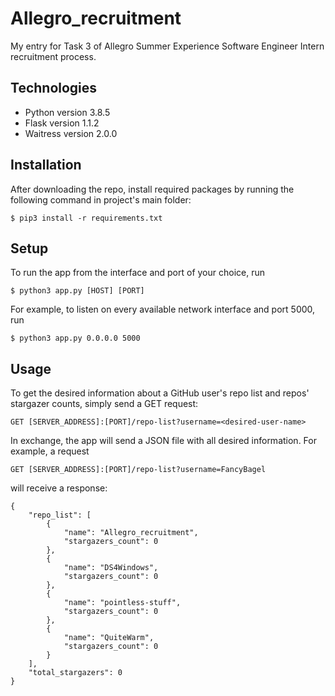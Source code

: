 # Allegro_recruitment
My entry for Task 3 of Allegro Summer Experience Software Engineer Intern recruitment process.
## Technologies
* Python version 3.8.5
* Flask version 1.1.2
* Waitress version 2.0.0
## Installation
After downloading the repo, install required packages by running the following command in project's main folder:
```
$ pip3 install -r requirements.txt
```
## Setup
To run the app from the interface and port of your choice, run
```
$ python3 app.py [HOST] [PORT]
```
For example, to listen on every available network interface and port 5000, run
```
$ python3 app.py 0.0.0.0 5000
```
## Usage
To get the desired information about a GitHub user's repo list and repos' stargazer counts, simply send a GET request:
```
GET [SERVER_ADDRESS]:[PORT]/repo-list?username=<desired-user-name>
```
In exchange, the app will send a JSON file with all desired information.
For example, a request
```
GET [SERVER_ADDRESS]:[PORT]/repo-list?username=FancyBagel
```
will receive a response:
```
{
    "repo_list": [
        {
            "name": "Allegro_recruitment",
            "stargazers_count": 0
        },
        {
            "name": "DS4Windows",
            "stargazers_count": 0
        },
        {
            "name": "pointless-stuff",
            "stargazers_count": 0
        },
        {
            "name": "QuiteWarm",
            "stargazers_count": 0
        }
    ],
    "total_stargazers": 0
}
```
